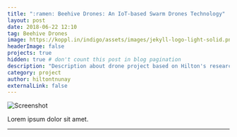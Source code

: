 ```yaml
---
title: ":ramen: Beehive Drones: An IoT-based Swarm Drones Technology"
layout: post
date: 2018-06-22 12:10
tag: Beehive Drones
image: https://koppl.in/indigo/assets/images/jekyll-logo-light-solid.png
headerImage: false
projects: true
hidden: true # don't count this post in blog pagination
description: "Description about drone project based on Hilton's research."
category: project
author: hiltontnunay
externalLink: false
---
```


![Screenshot](https://raw.githubusercontent.com/sergiokopplin/indigo/gh-pages/assets/screen-shot.png)

Lorem ipsum dolor sit amet.

---
